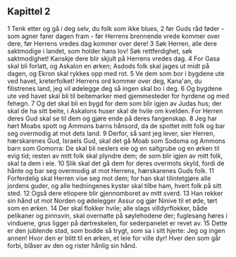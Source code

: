 ## Kapittel 2

1 Tenk etter og gå i deg selv, du folk som ikke blues,
2 før Guds råd føder - som agner farer dagen fram - før Herrens brennende vrede kommer over dere, før Herrens vredes dag kommer over dere!
3 Søk Herren, alle dere saktmodige i landet, som holder hans lov! Søk rettferdighet, søk saktmodighet! Kanskje dere blir skjult på Herrens vredes dag.
4 For Gasa skal bli forlatt, og Askalon en ørken; Asdods folk skal jages ut midt på dagen, og Ekron skal rykkes opp med rot.
5 Ve dem som bor i bygdene ute ved havet, kreterfolket! Herrens ord kommer over deg, Kana'an, du filistrenes land, jeg vil ødelegge deg så ingen skal bo i deg.
6 Og bygdene ute ved havet skal bli til beitemarker med gjemmesteder for hyrdene og med fehegn.
7 Og det skal bli en bygd for dem som blir igjen av Judas hus; der skal de ha sitt beite, i Askalons huser skal de hvile om kvelden. For Herren deres Gud skal se til dem og gjøre ende på deres fangenskap.
8 Jeg har hørt Moabs spott og Ammons barns hånsord, da de spottet mitt folk og bar seg overmodig at mot dets land.
9 Derfor, så sant jeg lever, sier Herren, hærskarenes Gud, Israels Gud, skal det gå Moab som Sodoma og Ammons barn som Gomorra: De skal bli neslers eie og en saltgrube og en ørken til evig tid; resten av mitt folk skal plyndre dem; de som blir igjen av mitt folk, skal ta dem i eie.
10 Slik skal det gå dem for deres overmots skyld, fordi de hånte og bar seg overmodig at mot Herrens, hærskarenes Guds folk.
11 Forferdelig skal Herren vise seg mot dem; for han skal tilintetgjøre alle jordens guder, og alle hedningenes kyster skal tilbe ham, hvert folk på sitt sted.
12 Også dere etiopere blir gjennomboret av mitt sverd.
13 Han rekker sin hånd ut mot Norden og ødelegger Assur og gjør Ninive til et øde, tørt som en ørken.
14 Der skal flokker hvile; alle slags villdyrflokker, både pelikaner og pinnsvin, skal overnatte på søylehodene der; fuglesang høres i vinduene, grus ligger på dørtreskelen, for sederpanelet er revet av.
15 Dette er den jublende stad, som bodde så trygt, som sa i sitt hjerte: Jeg og ingen annen! Hvor den er blitt til en ørken, et leie for ville dyr! Hver den som går forbi, blåser av den og rister hånlig sin hånd.
